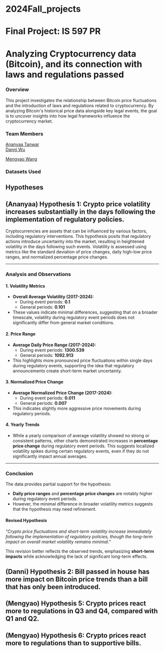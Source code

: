 # 2024Fall_projects
# Final Project: IS 597 PR
# Analyzing Cryptocurrency data (Bitcoin), and its connection with laws and regulations passed
### Overview
This project investigates the relationship between Bitcoin price fluctuations and the introduction of laws and regulations related to cryptocurrency. By analyzing Bitcoin's historical price data alongside key legal events, the goal is to uncover insights into how legal frameworks influence the cryptocurrency market.
### Team Members
[Ananyaa Tanwar](mailto:atanwar2@illinois.edu)  
[Danni Wu](mailto:miokasa@illinois.edu)

[Mengyao Wang](mailto:mengyao66666@illinois.edu)  

### Datasets Used

## Hypotheses 
## (Ananyaa) Hypothesis 1: Crypto price volatility increases substantially in the days following the implementation of regulatory policies.
Cryptocurrencies are assets that can be influenced by various factors, 
including regulatory interventions. This hypothesis posits that regulatory actions 
introduce uncertainty into the market, resulting in heightened volatility in the days 
following such events. Volatility is assessed using metrics like the standard deviation of 
price changes, daily high-low price ranges, and normalized percentage price changes.

---

### Analysis and Observations

#### 1. **Volatility Metrics**
- **Overall Average Volatility (2017-2024):**
  - During event periods: **0.1**
  - General periods: **0.101**
- These values indicate minimal differences, suggesting that on a broader timescale, volatility during regulatory event periods does not significantly differ from general market conditions.

#### 2. **Price Range**
- **Average Daily Price Range (2017-2024):**
  - During event periods: **1300.539**
  - General periods: **1092.913**
- This highlights more pronounced price fluctuations within single days during regulatory events, supporting the idea that regulatory announcements create short-term market uncertainty.

#### 3. **Normalized Price Change**
- **Average Normalized Price Change (2017-2024):**
  - During event periods: **0.011**
  - General periods: **0.007**
- This indicates slightly more aggressive price movements during regulatory periods.

#### 4. **Yearly Trends**
- While a yearly comparison of average volatility showed no strong or consistent patterns, other charts demonstrated increases in **percentage price change** 
during regulatory event periods. This suggests localized volatility spikes during certain regulatory events, 
even if they do not significantly impact annual averages.

---

### Conclusion
The data provides partial support for the hypothesis:
- **Daily price ranges** and **percentage price changes** are notably higher during regulatory event periods.
- However, the minimal difference in broader volatility metrics suggests that the hypothesis may need refinement.

#### **Revised Hypothesis**
*"Crypto price fluctuations and short-term volatility increase immediately following the implementation of regulatory policies, though the long-term impact on overall market volatility remains minimal."*

This revision better reflects the observed trends, emphasizing **short-term impacts** while acknowledging the lack of significant long-term effects.


## (Danni) Hypothesis 2: Bill passed in house has more impact on Bitcoin price trends than a bill that has only been introduced.
## (Mengyao) Hypothesis 5: Crypto prices react more to regulations in Q3 and Q4, compared with Q1 and Q2.
## (Mengyao) Hypothesis 6: Crypto prices react more to regulations than to supportive bills.​
